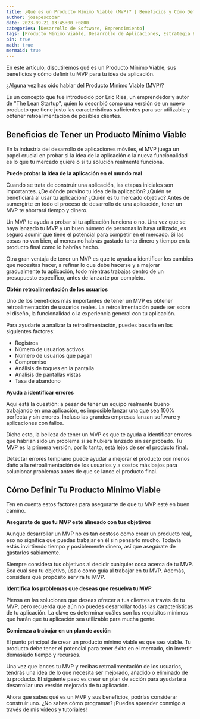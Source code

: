 ```yaml
---
title: ¿Qué es un Producto Mínimo Viable (MVP)? | Beneficios y Cómo Definirlo
author: josepescobar
date: 2023-09-21 13:45:00 +0800
categories: [Desarrollo de Software, Emprendimiento]
tags: [Producto Mínimo Viable, Desarrollo de Aplicaciones, Estrategia Empresarial]
pin: true
math: true
mermaid: true
---
```

En este artículo, discutiremos qué es un Producto Mínimo Viable, sus beneficios y cómo definir tu MVP para tu idea de aplicación.

¿Alguna vez has oído hablar del Producto Mínimo Viable (MVP)?

Es un concepto que fue introducido por Eric Ries, un emprendedor y autor de "The Lean Startup", quien lo describió como una versión de un nuevo producto que tiene justo las características suficientes para ser utilizable y obtener retroalimentación de posibles clientes.

## Beneficios de Tener un Producto Mínimo Viable

En la industria del desarrollo de aplicaciones móviles, el MVP juega un papel crucial en probar si la idea de la aplicación o la nueva funcionalidad es lo que tu mercado quiere o si tu solución realmente funciona.

**Puede probar la idea de la aplicación en el mundo real**

Cuando se trata de construir una aplicación, las etapas iniciales son importantes. ¿De dónde provino tu idea de la aplicación? ¿Quién se beneficiará al usar tu aplicación? ¿Quién es tu mercado objetivo? Antes de sumergirte en todo el proceso de desarrollo de una aplicación, tener un MVP te ahorrará tiempo y dinero.

Un MVP te ayuda a probar si tu aplicación funciona o no. Una vez que se haya lanzado tu MVP y un buen número de personas lo haya utilizado, es seguro asumir que tiene el potencial para competir en el mercado. Si las cosas no van bien, al menos no habrás gastado tanto dinero y tiempo en tu producto final como lo habrías hecho.

Otra gran ventaja de tener un MVP es que te ayuda a identificar los cambios que necesitas hacer, a refinar lo que debe hacerse y a mejorar gradualmente tu aplicación, todo mientras trabajas dentro de un presupuesto específico, antes de lanzarte por completo.

**Obtén retroalimentación de los usuarios**

Uno de los beneficios más importantes de tener un MVP es obtener retroalimentación de usuarios reales. La retroalimentación puede ser sobre el diseño, la funcionalidad o la experiencia general con tu aplicación.

Para ayudarte a analizar la retroalimentación, puedes basarla en los siguientes factores:

- Registros
- Número de usuarios activos
- Número de usuarios que pagan
- Compromiso
- Análisis de toques en la pantalla
- Analisis de pantallas vistas
- Tasa de abandono

**Ayuda a identificar errores**

Aquí está la cuestión: a pesar de tener un equipo realmente bueno trabajando en una aplicación, es imposible lanzar una que sea 100% perfecta y sin errores. Incluso las grandes empresas lanzan software y aplicaciones con fallos.

Dicho esto, la belleza de tener un MVP es que te ayuda a identificar errores que habrían sido un problema si se hubiera lanzado sin ser probado. Tu MVP es la primera versión, por lo tanto, está lejos de ser el producto final.

Detectar errores temprano puede ayudar a mejorar el producto con menos daño a la retroalimentación de los usuarios y a costos más bajos para solucionar problemas antes de que se lance el producto final.

## Cómo Definir Tu Producto Mínimo Viable

Ten en cuenta estos factores para asegurarte de que tu MVP esté en buen camino.

**Asegúrate de que tu MVP esté alineado con tus objetivos**

Aunque desarrollar un MVP no es tan costoso como crear un producto real, eso no significa que puedas trabajar en él sin pensarlo mucho. Todavía estás invirtiendo tiempo y posiblemente dinero, así que asegúrate de gastarlos sabiamente.

Siempre considera tus objetivos al decidir cualquier cosa acerca de tu MVP. Sea cual sea tu objetivo, úsalo como guía al trabajar en tu MVP. Además, considera qué propósito servirá tu MVP.

**Identifica los problemas que deseas que resuelva tu MVP**

Piensa en las soluciones que deseas ofrecer a tus clientes a través de tu MVP, pero recuerda que aún no puedes desarrollar todas las características de tu aplicación. La clave es determinar cuáles son los requisitos mínimos que harán que tu aplicación sea utilizable para mucha gente.

**Comienza a trabajar en un plan de acción**

El punto principal de crear un producto mínimo viable es que sea viable. Tu producto debe tener el potencial para tener éxito en el mercado, sin invertir demasiado tiempo y recursos.

Una vez que lances tu MVP y recibas retroalimentación de los usuarios, tendrás una idea de lo que necesita ser mejorado, añadido o eliminado de tu producto. El siguiente paso es crear un plan de acción para ayudarte a desarrollar una versión mejorada de tu aplicación.

Ahora que sabes qué es un MVP y sus beneficios, podrías considerar construir uno. ¿No sabes cómo programar? ¡Puedes aprender conmigo a través de mis vídeos y tutoriales!

